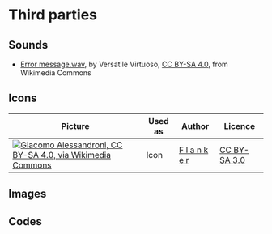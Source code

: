 # Third parties

## Sounds

* <a href="https://commons.wikimedia.org/wiki/File:Error_message.wav">Error message.wav</a>, by Versatile Virtuoso, <a href="https://creativecommons.org/licenses/by-sa/4.0">CC BY-SA 4.0</a>, from Wikimedia Commons

## Icons

| Picture | Used as | Author | Licence |
| ------- | ------- | ------ | ------- |
| [![Giacomo Alessandroni, CC BY-SA 4.0, via Wikimedia Commons](https://upload.wikimedia.org/wikipedia/commons/thumb/1/1c/Fig._63_-_Riservato_alle_autovetture_-_1959.svg/100px-Fig._63_-_Riservato_alle_autovetture_-_1959.svg.png)](https://commons.wikimedia.org/wiki/Image:Fig._63_-_Riservato_alle_autovetture_-_1959.svg) | Icon | [F l a n k e r](https://commons.wikimedia.org/wiki/User:F_l_a_n_k_e_r) | [CC BY-SA 3.0](https://creativecommons.org/licenses/by-sa/3.0/) |


## Images

## Codes
